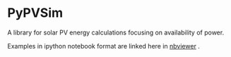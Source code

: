 # PyPVSim

A library for solar PV energy calculations focusing on availability of
power.

Examples in ipython notebook format are linked here in
[nbviewer](http://nbviewer.ipython.org/github/dsoto/PyPVSim/tree/master/ipynb/)
.
